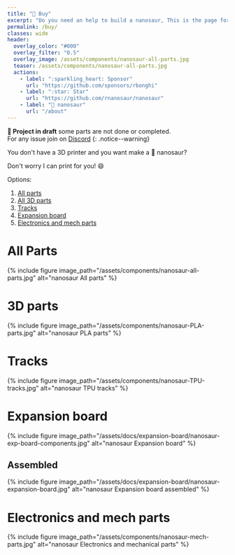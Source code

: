 ```yaml
---
title: "🛒 Buy"
excerpt: "Do you need an help to build a nanosaur, This is the page for you!"
permalink: /buy/
classes: wide
header:
  overlay_color: "#000"
  overlay_filter: "0.5"
  overlay_image: /assets/components/nanosaur-all-parts.jpg
  teaser: /assets/components/nanosaur-all-parts.jpg
  actions:
    - label: ":sparkling_heart: Sponsor"
      url: "https://github.com/sponsors/rbonghi"
    - label: ":star: Star"
      url: "https://github.com/rnanosaur/nanosaur"
    - label: "🦕 nanosaur"
      url: "/about"
---
```


**:construction: Project in draft** some parts are not done or completed.<br/>For any issue join on [Discord](https://discord.gg/NSrC52P5mw)
{: .notice--warning}

You don't have a 3D printer and you want make a 🦕 nanosaur?

Don't worry I can print for you! :smile:

Options:

1. [All parts](#all-parts)
2. [All 3D parts](#3D-parts)
3. [Tracks](#tracks)
4. [Expansion board](#expansion-board)
5. [Electronics and mech parts](#electronics-and-mech-parts)

# All Parts

{% include figure image_path="/assets/components/nanosaur-all-parts.jpg" alt="nanosaur All parts" %}

# 3D parts

{% include figure image_path="/assets/components/nanosaur-PLA-parts.jpg" alt="nanosaur PLA parts" %}

# Tracks

{% include figure image_path="/assets/components/nanosaur-TPU-tracks.jpg" alt="nanosaur TPU tracks" %}

# Expansion board

{% include figure image_path="/assets/docs/expansion-board/nanosaur-exp-board-components.jpg" alt="nanosaur Expansion board" %}

## Assembled

{% include figure image_path="/assets/docs/expansion-board/nanosaur-expansion-board.jpg" alt="nanosaur Expansion board assembled" %}

# Electronics and mech parts

{% include figure image_path="/assets/components/nanosaur-mech-parts.jpg" alt="nanosaur Electronics and mechanical parts" %}
